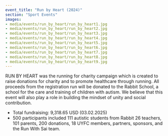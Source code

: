 ```yaml
---
event_title: "Run by Heart (2024)"
section: "Sport Events"
images:
- media/events/run_by_heart/run_by_heart1.jpg
- media/events/run_by_heart/run_by_heart2.jpg
- media/events/run_by_heart/run_by_heart3.jpg
- media/events/run_by_heart/run_by_heart4.jpg
- media/events/run_by_heart/run_by_heart5.jpg
- media/events/run_by_heart/run_by_heart6.jpg
- media/events/run_by_heart/run_by_heart7.jpg
- media/events/run_by_heart/run_by_heart8.jpg
- media/events/run_by_heart/run_by_heart9.jpg
---
```


RUN BY HEART was the running for charity campaign which is created to raise donations for charity and to promote healthcare through running. All proceeds from the registration run will be donated to the Rabbit School, a school for the care and training of children with autism. We believe that this event will also play a role in building the mindset of unity and social contribution.

- Total fundraising: 9,318.65 USD (03.02.2025)
- 500 participants included 111 autistic students from Rabbit 26 teachers, 101 parents, 200 donations, 18 UYFC members, partners, sponsors, and the Run With Sai team.